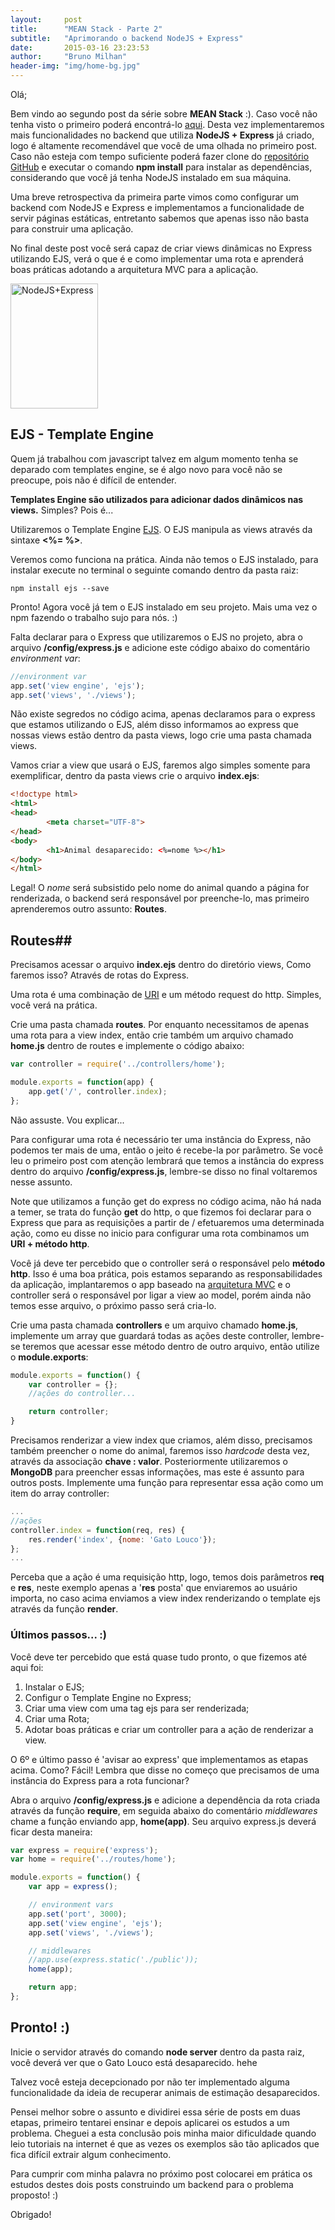 ```yaml
---
layout:     post
title:      "MEAN Stack - Parte 2"
subtitle:   "Aprimorando o backend NodeJS + Express"
date:       2015-03-16 23:23:53
author:     "Bruno Milhan"
header-img: "img/home-bg.jpg"
---
```


Olá;

Bem vindo ao segundo post da série sobre **MEAN Stack** :). Caso você não tenha visto o primeiro poderá encontrá-lo [aqui](http://brunomilhan.com.br/2015/03/14/meanStackIntro/). Desta vez implementaremos mais funcionalidades no backend que utiliza **NodeJS + Express** já criado, logo é altamente recomendável que você de uma olhada no primeiro post. Caso não esteja com tempo suficiente poderá fazer clone do [repositório GitHub](https://github.com/brunomilhan/example-express-node) e executar o comando **npm install** para instalar as dependências, considerando que você já tenha NodeJS instalado em sua máquina.

Uma breve retrospectiva da primeira parte vimos como configurar um backend com NodeJS e Express e implementamos a funcionalidade de servir páginas estáticas, entretanto sabemos que apenas isso não basta para construir uma aplicação.

No final deste post você será capaz de criar views dinâmicas no Express utilizando EJS, verá o que é e como implementar uma rota e aprenderá boas práticas adotando a arquitetura MVC para a aplicação.

<img src="{{ site.baseurl }}/img/nodejs_express.jpg" alt="NodeJS+Express" height="200" width="140">

## EJS - Template Engine ##

Quem já trabalhou com javascript talvez em algum momento tenha se deparado com templates engine, se é algo novo para você não se preocupe, pois não é difícil de entender.

**Templates Engine são utilizados para adicionar dados dinâmicos nas views.** Simples? Pois é...

Utilizaremos o Template Engine [EJS](http://www.embeddedjs.com/). O EJS manipula as views através da sintaxe **<%= %>**.

Veremos como funciona na prática. Ainda não temos o EJS instalado, para instalar execute no terminal o seguinte comando dentro da pasta raiz:

    npm install ejs --save

Pronto! Agora você já tem o EJS instalado em seu projeto. Mais uma vez o npm fazendo o trabalho sujo para nós. :)

Falta declarar para o Express que utilizaremos o EJS no projeto, abra o arquivo **/config/express.js** e adicione este código abaixo do comentário *environment var*:

```javascript
//environment var
app.set('view engine', 'ejs');
app.set('views', './views');
```

Não existe segredos no código acima, apenas declaramos para o express que estamos utilizando o EJS,  além disso informamos ao express que nossas views estão dentro da pasta views, logo crie uma pasta chamada views.

Vamos criar a view que usará o EJS, faremos algo simples somente para exemplificar, dentro da pasta views crie o arquivo **index.ejs**: 

```html
<!doctype html>
<html>
<head>
        <meta charset="UTF-8">
</head>
<body>
        <h1>Animal desaparecido: <%=nome %></h1>
</body>
</html>
```

Legal! O *nome* será subsistido pelo nome do animal quando a página for renderizada, o backend será responsável por preenche-lo, mas primeiro aprenderemos outro assunto: **Routes**.

## Routes##

Precisamos acessar o arquivo **index.ejs** dentro do diretório views, Como faremos isso? Através de rotas do Express.

Uma rota é uma combinação de [URI](http://pt.wikipedia.org/wiki/URI) e um método request do http. Simples, você verá na prática.

Crie uma pasta chamada **routes**. Por enquanto necessitamos de apenas uma rota para a view index, então crie também um arquivo chamado **home.js** dentro de routes e implemente o código abaixo:

```javascript
var controller = require('../controllers/home');

module.exports = function(app) {
	app.get('/', controller.index);
};
```

Não assuste. Vou explicar...

Para configurar uma rota é necessário ter uma instância do Express, não podemos ter mais de uma, então o jeito é recebe-la por parâmetro. Se você leu o primeiro post com atenção lembrará que temos a instância do express dentro do arquivo **/config/express.js**, lembre-se disso no final voltaremos nesse assunto.

Note que utilizamos a função get do express no código acima, não há nada a temer, se trata do função **get** do http, o que fizemos foi declarar para o Express que para as requisições a partir de / efetuaremos uma determinada ação, como eu disse no inicio para configurar uma rota combinamos um **URI + método http**. 

Você já deve ter percebido que o controller será o responsável pelo **método http**. Isso é uma boa prática, pois estamos separando as responsabilidades da aplicação, implantaremos o app baseado na [arquitetura MVC](http://pt.wikipedia.org/wiki/MVC) e o controller será o responsável por ligar a view ao model, porém ainda não temos esse arquivo, o próximo passo será cria-lo.

Crie uma pasta chamada **controllers** e um arquivo chamado **home.js**, implemente um array que guardará todas as ações deste controller, lembre-se teremos que acessar esse método dentro de outro arquivo, então utilize o **module.exports**:

```javascript
module.exports = function() {
	var controller = {};
	//ações do controller...

	return controller;
}
```

Precisamos renderizar a view index que criamos, além disso, precisamos também preencher o nome do animal, faremos isso *hardcode* desta vez, através da associação **chave : valor**. Posteriormente utilizaremos o **MongoDB** para preencher essas informações, mas este é assunto para outros posts. Implemente uma função para representar essa ação como um item do array controller:

```javascript
...
//ações
controller.index = function(req, res) {
	res.render('index', {nome: 'Gato Louco'});
};
...
```

Perceba que a ação é uma requisição http, logo, temos dois parâmetros **req** e **res**, neste exemplo apenas a '**res** posta' que enviaremos ao usuário importa, no caso acima enviamos a view index renderizando o template ejs através da função **render**.

### Últimos passos... :) ###

Você deve ter percebido que está quase tudo pronto, o que fizemos até aqui foi:

 1. Instalar o EJS;
 2. Configur o Template Engine no Express;
 3. Criar uma view com uma tag ejs para ser renderizada;
 4. Criar uma Rota;
 5. Adotar boas práticas e criar um controller para a ação de renderizar a view.

O 6º e último passo é 'avisar ao express' que implementamos as etapas acima. Como? Fácil! Lembra que disse no começo que precisamos de uma instância do Express para a rota funcionar?

Abra o arquivo **/config/express.js** e adicione a dependência da rota criada através da função **require**, em seguida abaixo do comentário *middlewares* chame a função enviando app, **home(app)**. Seu arquivo express.js deverá ficar desta maneira:

```javascript
var express = require('express');
var home = require('../routes/home');

module.exports = function() {
    var app = express();

    // environment vars
    app.set('port', 3000);
    app.set('view engine', 'ejs');
    app.set('views', './views');

    // middlewares
    //app.use(express.static('./public'));
    home(app);

    return app;
};
```

## Pronto! :) ##
Inicie o servidor através do comando **node server** dentro da pasta raiz, você deverá ver que o Gato Louco está desaparecido. hehe

Talvez você esteja decepcionado por não ter implementado alguma funcionalidade da ideia de recuperar animais de estimação desaparecidos. 

Pensei melhor sobre o assunto e dividirei essa série de posts em duas etapas, primeiro tentarei ensinar e depois aplicarei os estudos a um problema. Cheguei a esta conclusão pois minha maior dificuldade quando leio tutoriais na internet é que as vezes os exemplos são tão aplicados que fica difícil extrair algum conhecimento.

Para cumprir com minha palavra no próximo post colocarei em prática os estudos destes dois posts construindo um backend para o problema proposto! :)

Obrigado!